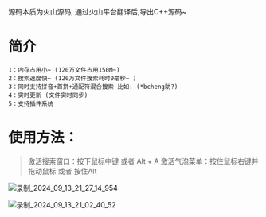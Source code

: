 源码本质为火山源码, 通过火山平台翻译后,导出C++源码~

# 简介
```
1：内存占用小~ (120万文件占用150M~)
2：搜索速度快~ (120万文件搜索耗时0毫秒~ )
3：同时支持拼音+首拼+通配符混合搜索 比如: (*bcheng助?)
4：实时更新 (文件实时同步)
5：支持插件系统
```

# 使用方法：
> 激活搜索窗口：按下鼠标中键 或者 Alt + A
> 激活气泡菜单：按住鼠标右键并拖动鼠标 或者 按住Alt


![录制_2024_09_13_21_27_14_954](https://github.com/user-attachments/assets/82194e67-527b-4861-b214-4900264585f2)

![录制_2024_09_13_21_02_40_52](https://github.com/user-attachments/assets/7be5512b-3031-48bc-92a2-cf41d4e4bcdb)
